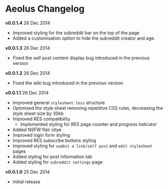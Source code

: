 Aeolus Changelog
============

**v0.0.1.4** 26 Dec 2014

* Improved styling for the subreddit bar on the top of the page
* Added a customisation option to hide the subreddit creator and age.

**v0.0.1.3** 26 Dec 2014

* Fixed the self post content display bug introduced in the previous version

**v0.0.1.2** 26 Dec 2014

* Fixed the wiki bug introduced in the previous version

**v0.0.1.1** 26 Dec 2014

* Improved general `stylesheet.less` structure
* Optimised the style sheet removing repetitive CSS rules, decreasing the style sheet size by 30kb
* Improved RES compatibility
  * Implemented styling for RES page counter and progress indicator
* Added NSFW flair stlye
* Improved login form styling
* Improved RES subscribe buttons styling
* Improved styling for `sumbit a link/self post` and `edit stylesheet` pages
* Added styling for post information tab
* Added styling for `subreddit settings` page

**v0.0.1.0** 25 Dec 2014

* Initial release